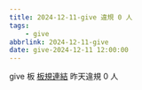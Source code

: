 ```yaml
---
title: 2024-12-11-give 違規 0 人
tags:
    - give
abbrlink: 2024-12-11-give
date: give-2024-12-11 12:00:00
---
```

give 板 [板規連結](https://www.ptt.cc/bbs/give/M.1612495900.A.C32.html)
昨天違規 0 人
